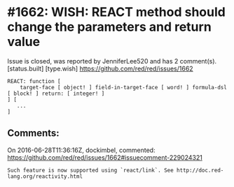 
#1662: WISH: REACT method should change the parameters and return value
================================================================================
Issue is closed, was reported by JenniferLee520 and has 2 comment(s).
[status.built] [type.wish]
<https://github.com/red/red/issues/1662>

``` Red
REACT: function [
    target-face [ object! ] field-in-target-face [ word! ] formula-dsl [ block! ] return: [ integer! ] 
] [
   ...
]
```



Comments:
--------------------------------------------------------------------------------

On 2016-06-28T11:36:16Z, dockimbel, commented:
<https://github.com/red/red/issues/1662#issuecomment-229024321>

    Such feature is now supported using `react/link`. See http://doc.red-lang.org/reactivity.html

